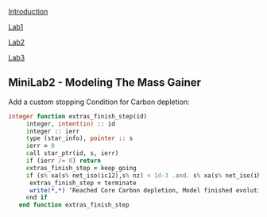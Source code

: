 [Introduction](./index.html)

[Lab1](./Lab1.html)

[Lab2](./Lab2.html)

[Lab3](./Lab3.html)


## MiniLab2 - Modeling The Mass Gainer








Add a custom stopping Condition for Carbon depletion:



```fortran
integer function extras_finish_step(id)
     integer, intent(in) :: id
     integer :: ierr
     type (star_info), pointer :: s
     ierr = 0
     call star_ptr(id, s, ierr)
     if (ierr /= 0) return
     extras_finish_step = keep_going
     if (s% xa(s% net_iso(ic12),s% nz) < 1d-3 .and. s% xa(s% net_iso(ihe4),s% nz) < 1d-4) then
      extras_finish_step = terminate
      write(*,*) ‘Reached Core Carbon depletion, Model finished evolution.’
     end if
   end function extras_finish_step
```
